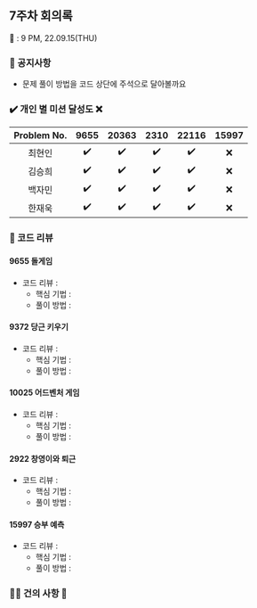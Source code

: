 ## 7주차 회의록 

:calendar: : 9 PM, 22.09.15(THU)

### :loudspeaker: 공지사항
- 문제 풀이 방법을 코드 상단에 주석으로 달아볼까요

### :heavy_check_mark: 개인 별 미션 달성도 :x:
|Problem No.|9655|20363|2310|22116|15997|
|:-----------:|:-----:|:----:|:----:|:----:|:----:|
|최현인|:heavy_check_mark:|:heavy_check_mark:|:heavy_check_mark:|:heavy_check_mark:|:x:|
|김승희|:heavy_check_mark:|:heavy_check_mark:|:heavy_check_mark:|:heavy_check_mark:|:x:|
|백자민|:heavy_check_mark:|:heavy_check_mark:|:heavy_check_mark:|:heavy_check_mark:|:x:|
|한재욱|:heavy_check_mark:|:heavy_check_mark:|:heavy_check_mark:|:heavy_check_mark:|:x:|

### :bookmark_tabs: 코드 리뷰

#### 9655 돌게임

- 코드 리뷰 : 
  - 핵심 기법 : 
  - 풀이 방법 :

#### 9372 당근 키우기

- 코드 리뷰 : 
  - 핵심 기법 : 
  - 풀이 방법 :

#### 10025 어드벤처 게임

- 코드 리뷰 : 
  - 핵심 기법 : 
  - 풀이 방법 :

#### 2922 창영이와 퇴근

- 코드 리뷰 : 
  - 핵심 기법 : 
  - 풀이 방법 :

#### 15997 승부 예측

- 코드 리뷰 : 
  - 핵심 기법 : 
  - 풀이 방법 :

### :raising_hand_man: 건의 사항 :raising_hand:

